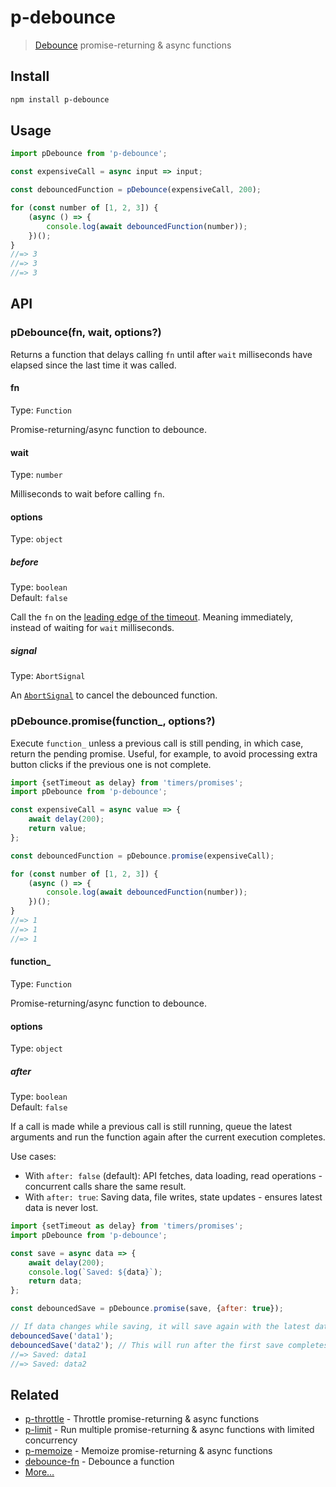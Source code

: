 # p-debounce

> [Debounce](https://css-tricks.com/debouncing-throttling-explained-examples/) promise-returning & async functions

## Install

```sh
npm install p-debounce
```

## Usage

```js
import pDebounce from 'p-debounce';

const expensiveCall = async input => input;

const debouncedFunction = pDebounce(expensiveCall, 200);

for (const number of [1, 2, 3]) {
	(async () => {
		console.log(await debouncedFunction(number));
	})();
}
//=> 3
//=> 3
//=> 3
```

## API

### pDebounce(fn, wait, options?)

Returns a function that delays calling `fn` until after `wait` milliseconds have elapsed since the last time it was called.

#### fn

Type: `Function`

Promise-returning/async function to debounce.

#### wait

Type: `number`

Milliseconds to wait before calling `fn`.

#### options

Type: `object`

##### before

Type: `boolean`\
Default: `false`

Call the `fn` on the [leading edge of the timeout](https://css-tricks.com/debouncing-throttling-explained-examples/#article-header-id-1). Meaning immediately, instead of waiting for `wait` milliseconds.

##### signal

Type: `AbortSignal`

An [`AbortSignal`](https://developer.mozilla.org/en-US/docs/Web/API/AbortSignal) to cancel the debounced function.

### pDebounce.promise(function_, options?)

Execute `function_` unless a previous call is still pending, in which case, return the pending promise. Useful, for example, to avoid processing extra button clicks if the previous one is not complete.

```js
import {setTimeout as delay} from 'timers/promises';
import pDebounce from 'p-debounce';

const expensiveCall = async value => {
	await delay(200);
	return value;
};

const debouncedFunction = pDebounce.promise(expensiveCall);

for (const number of [1, 2, 3]) {
	(async () => {
		console.log(await debouncedFunction(number));
	})();
}
//=> 1
//=> 1
//=> 1
```

#### function_

Type: `Function`

Promise-returning/async function to debounce.

#### options

Type: `object`

##### after

Type: `boolean`\
Default: `false`

If a call is made while a previous call is still running, queue the latest arguments and run the function again after the current execution completes.

Use cases:
- With `after: false` (default): API fetches, data loading, read operations - concurrent calls share the same result.
- With `after: true`: Saving data, file writes, state updates - ensures latest data is never lost.

```js
import {setTimeout as delay} from 'timers/promises';
import pDebounce from 'p-debounce';

const save = async data => {
	await delay(200);
	console.log(`Saved: ${data}`);
	return data;
};

const debouncedSave = pDebounce.promise(save, {after: true});

// If data changes while saving, it will save again with the latest data
debouncedSave('data1');
debouncedSave('data2'); // This will run after the first save completes
//=> Saved: data1
//=> Saved: data2
```

## Related

- [p-throttle](https://github.com/sindresorhus/p-throttle) - Throttle promise-returning & async functions
- [p-limit](https://github.com/sindresorhus/p-limit) - Run multiple promise-returning & async functions with limited concurrency
- [p-memoize](https://github.com/sindresorhus/p-memoize) - Memoize promise-returning & async functions
- [debounce-fn](https://github.com/sindresorhus/debounce-fn) - Debounce a function
- [More…](https://github.com/sindresorhus/promise-fun)
